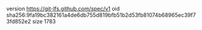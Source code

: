 version https://git-lfs.github.com/spec/v1
oid sha256:9fa19bc382161a4de6db755d819bfb51b2d53fb81074b68965ec39f73fd852e2
size 1783

